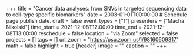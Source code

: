+++
title = "Cancer data analyses: from SNVs in targeted sequencing data to cell-type specific biomarkers"
date = 2003-01-01T00:00:00  # Schedule page publish date.
draft = false
event_types = ["1"]
presenters = ["Macha Nikolski"]
time_start = 2021-12-08T12:00:00
time_end = 2021-12-08T13:00:00
reschedule = false
location = "via Zoom"
selected = false
projects = []
tags = []
url_zoom = "https://psu.zoom.us/j/98160609317"
math = false
highlight = true
[header]
image = ""
caption = ""
+++
